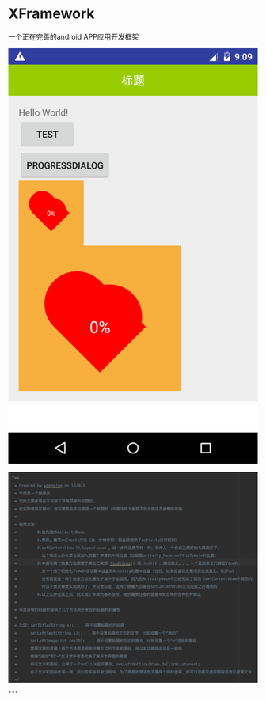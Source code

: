# XFramework
一个正在完善的android APP应用开发框架

![image](https://github.com/XingSpace/XFramework/blob/master/heartProgress.png)

![image](https://github.com/XingSpace/XFramework/blob/master/ActivityBase.png)
。。。
